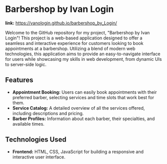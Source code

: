 # Barbershop by Ivan Login

**link:** https://vanologin.github.io/barbershop_by_Login/

Welcome to the GitHub repository for my project, "Barbershop by Ivan Login"! This project is a web-based application designed to offer a seamless and interactive experience for customers looking to book appointments at a barbershop. Utilizing a blend of modern web technologies, this application aims to provide an easy-to-navigate interface for users while showcasing my skills in web development, from dynamic UIs to server-side logic.

## Features

- **Appointment Booking:** Users can easily book appointments with their preferred barber, selecting services and time slots that work best for them.
- **Service Catalog:** A detailed overview of all the services offered, including descriptions and pricing.
- **Barber Profiles:** Information about each barber, their specialties, and available times.


## Technologies Used

- **Frontend:** HTML, CSS, JavaScript for building a responsive and interactive user interface.


